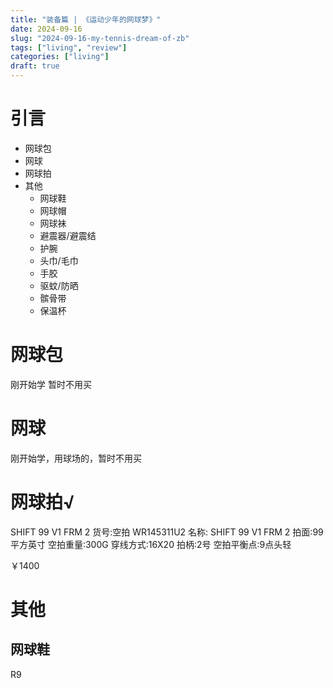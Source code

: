 ```yaml
---
title: "装备篇 | 《运动少年的网球梦》"
date: 2024-09-16
slug: "2024-09-16-my-tennis-dream-of-zb"
tags: ["living", "review"]
categories: ["living"]
draft: true
---
```


# 引言

- 网球包
- 网球
- 网球拍
- 其他
  - 网球鞋
  - 网球帽
  - 网球袜
  - 避震器/避震结
  - 护腕
  - 头巾/毛巾
  - 手胶
  - 驱蚊/防晒
  - 髌骨带
  - 保温杯

# 网球包

刚开始学 暂时不用买

# 网球

刚开始学，用球场的，暂时不用买

# 网球拍√

SHIFT 99 V1 FRM 2
货号:空拍 WR145311U2
名称: SHIFT 99 V1 FRM 2
拍面:99平方英寸
空拍重量:300G
穿线方式:16X20
拍柄:2号
空拍平衡点:9点头轻

￥1400

# 其他

## 网球鞋

R9